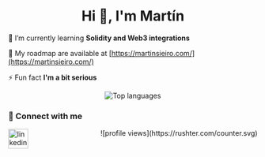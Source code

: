<h1 align="center">Hi 👋, I'm Martín</h1>

🌱 I’m currently learning **Solidity and Web3 integrations**

🚗 My roadmap are available at [https://martinsieiro.com/](https://martinsieiro.com/)

⚡ Fun fact **I'm a bit serious**

<p align="center">
<img align="center" src="https://github-readme-stats.vercel.app/api/top-langs/?username=msieiro&langs_count=10&theme=tokyonight&layout=compact" alt="Top languages" />
</p>
<p align="center">
<p  align="left">

<h3 align="left">📢 Connect with me</h3>

[<img align="left" alt="linkedin-martin-sieiro" height="40px" src="https://raw.githubusercontent.com/rahuldkjain/github-profile-readme-generator/master/src/images/icons/Social/linked-in-alt.svg" />][linkedin]

[linkedin]: https://www.linkedin.com/in/martinsieirogutierrez/

</p>
<p align="right">
![profile views](https://rushter.com/counter.svg)
</p>
</p>
